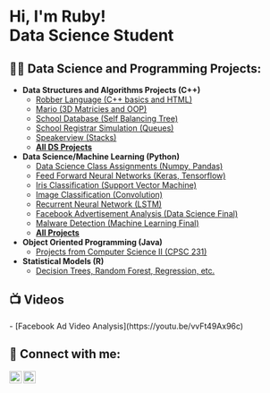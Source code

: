 <h1>Hi, I'm Ruby! <br/><a> Data Science Student</a>

<h2>👨‍💻 Data Science and Programming Projects:</h2>

- <b>Data Structures and Algorithms Projects (C++)</b>
  - [Robber Language (C++ basics and HTML)](https://github.com/rubylink/Portfolio/tree/main/Data_Structures/Robber_Language)
  - [Mario (3D Matricies and OOP)](https://github.com/rubylink/Portfolio/tree/main/Data_Structures/Super_Mario_Bros)
  - [School Database (Self Balancing Tree)](https://github.com/rubylink/Portfolio/tree/main/Data_Structures/School_Database)
  - [School Registrar Simulation (Queues)](https://github.com/rubylink/Portfolio/tree/main/Data_Structures/Registrar_Simulation)
  - [Speakerview (Stacks)](https://github.com/rubylink/Portfolio/tree/main/Data_Structures/Stack)
  - <b>[All DS Projects](https://github.com/rubylink/Portfolio/tree/main/Data_Structures)</b>
- <b> Data Science/Machine Learning (Python) </b>
  - [Data Science Class Assignments (Numpy, Pandas)](https://github.com/rubylink/Portfolio/tree/main/Machine_Learning/Data%20Science%20Assignments) 
  - [Feed Forward Neural Networks (Keras, Tensorflow)](https://github.com/rubylink/Portfolio/tree/main/Machine_Learning/FFNN)
  - [Iris Classification (Support Vector Machine)](https://github.com/rubylink/Portfolio/tree/62974b6938751bf1c4040e9545f1a1b250d5c89b/Machine_Learning/iris_classification)
  - [Image Classification (Convolution)](https://github.com/rubylink/Portfolio/tree/7285cf84b6559dbfb25f7e94c945facf0a447980/Machine_Learning/Image%20Classification)
  - [Recurrent Neural Network (LSTM)](https://github.com/rubylink/Portfolio/tree/20eb8ce4edcfd4b5119c018b1eeb13e024b0c0fd/Machine_Learning/Recurrent%20Neural%20Networks)
  - [Facebook Advertisement Analysis (Data Science Final)](https://github.com/rubylink/Portfolio/tree/20eb8ce4edcfd4b5119c018b1eeb13e024b0c0fd/Machine_Learning/Facebook_Analysis)
  - [Malware Detection (Machine Learning Final)](https://github.com/rubylink/Portfolio/tree/20eb8ce4edcfd4b5119c018b1eeb13e024b0c0fd/Machine_Learning/Malware_Detection)
  - <b>[All Projects](https://github.com/rubylink/Portfolio/tree/62974b6938751bf1c4040e9545f1a1b250d5c89b/Machine_Learning)</b>
- <b>Object Oriented Programming (Java)</b>
  - [Projects from Computer Science II (CPSC 231)](https://github.com/rubylink/Portfolio/tree/62974b6938751bf1c4040e9545f1a1b250d5c89b/OOP_Java)
- <b>Statistical Models (R)</b>
  - [Decision Trees, Random Forest, Regression, etc.](https://github.com/rubylink/Portfolio/tree/62974b6938751bf1c4040e9545f1a1b250d5c89b/Bus_Statistical_Models)

<h2>📺 Videos</h2>
  - [Facebook Ad Video Analysis](https://youtu.be/vvFt49Ax96c)

<h2> 🤳 Connect with me:</h2>

[<img align="left" alt="JoshMadakor | LinkedIn" width="22px" src="https://cdn.jsdelivr.net/npm/simple-icons@v3/icons/linkedin.svg" />][linkedin]
[<img align="left" alt="JoshMadakor | Instagram" width="22px" src="https://cdn.jsdelivr.net/npm/simple-icons@v3/icons/instagram.svg" />][instagram]

[instagram]: https://www.instagram.com/ruby_link11/?hl=en
[linkedin]: https://www.linkedin.com/in/rubylink/

<!--

Here are some ideas to get you started:

- 🔭 I’m currently working on ...
- 🌱 I’m currently learning ...
- 👯 I’m looking to collaborate on ...
- 🤔 I’m looking for help with ...
- 💬 Ask me about ...
- 📫 How to reach me: ...
- 😄 Pronouns: ...
- ⚡ Fun fact: ...
-->
